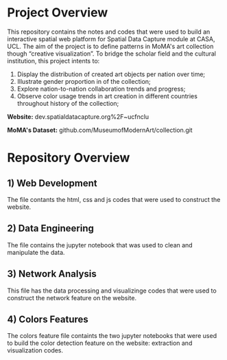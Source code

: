 # **Project Overview**
This repository contains the notes and codes that were used to build an interactive spatial web platform for Spatial Data Capture module at CASA, UCL.
The aim of the project is to define patterns in MoMA's art collection though “creative visualization”. To bridge the scholar field and the cultural institution, this project intents to:
1)	Display the distribution of created art objects per nation over time;
2)	Illustrate gender proportion in of the collection;
3)	Explore nation-to-nation collaboration trends and progress;
4)	Observe color usage trends in art creation in different countries throughout history of the collection;  

**Website:** dev.spatialdatacapture.org%2F~ucfnclu

**MoMA's Dataset:** github.com/MuseumofModernArt/collection.git

# **Repository Overview**

## 1) Web Development
The file contants the html, css and js codes that were used to construct the website. 

## 2) Data Engineering
The file contains the jupyter notebook that was used to clean and manipulate the data. 

## 3) Network Analysis
This file has the data processing and visualizinge codes that were used to construct the network feature on the website.

## 4) Colors Features
The colors feature file containts the two jupyter notebooks that were used to build the color detection feature on the website: extraction and visualization codes. 
